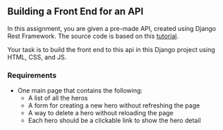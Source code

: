 ## Building a Front End for an API

In this assignment, you are given a pre-made API, created using Django Rest Framework. The source code is based on this [tutorial]( https://medium.com/swlh/build-your-first-rest-api-with-django-rest-framework-e394e39a482c).

Your task is to build the front end to this api in this Django project using HTML, CSS, and JS. 

### Requirements
- One main page that contains the following:
    - A list of all the heros
    - A form for creating a new hero without refreshing the page
    - A way to delete a hero without reloading the page    
    - Each hero should be a clickable link to show the hero detail

